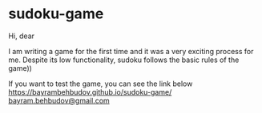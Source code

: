 # sudoku-game

Hi, dear

I am writing a game for the first time and it was a very exciting process for me.
Despite its low functionality, sudoku follows the basic rules of the game))

If you want to test the game, you can see the link below
https://bayrambehbudov.github.io/sudoku-game/
bayram.behbudov@gmail.com
